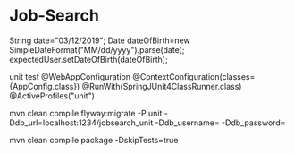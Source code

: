 # Job-Search



String date="03/12/2019";
        Date dateOfBirth=new SimpleDateFormat("MM/dd/yyyy").parse(date);
        expectedUser.setDateOfBirth(dateOfBirth);
        
        
        
 unit test
 @WebAppConfiguration
 @ContextConfiguration(classes={AppConfig.class}) 
 @RunWith(SpringJUnit4ClassRunner.class)
 @ActiveProfiles("unit")
 
 mvn clean compile flyway:migrate -P unit -Ddb_url=localhost:1234/jobsearch_unit -Ddb_username= -Ddb_password=
 
 mvn clean compile package -DskipTests=true